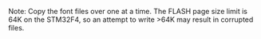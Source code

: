 Note:  Copy the font files over one at a time.  The FLASH page size limit is 64K on the STM32F4, so an attempt to write >64K may result in corrupted files.
